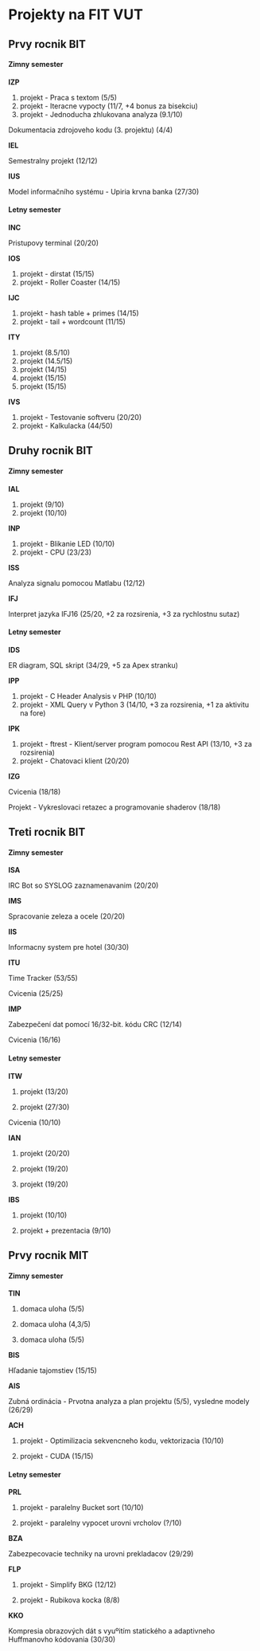 # Projekty na FIT VUT

## Prvy rocnik BIT

#### Zimny semester

**IZP**

1. projekt - Praca s textom (5/5)
2. projekt - Iteracne vypocty (11/7, +4 bonus za bisekciu)
3. projekt - Jednoducha zhlukovana analyza (9.1/10)

Dokumentacia zdrojoveho kodu (3. projektu) (4/4)

**IEL**

Semestralny projekt (12/12)

**IUS**

Model informačního systému - Upiria krvna banka (27/30)

#### Letny semester

**INC**

Pristupovy terminal (20/20)

**IOS**

1. projekt - dirstat (15/15)
2. projekt - Roller Coaster (14/15)

**IJC**

1. projekt - hash table + primes (14/15)
2. projekt - tail + wordcount (11/15)

**ITY**

1. projekt (8.5/10)
2. projekt (14.5/15)
3. projekt (14/15)
4. projekt (15/15)
5. projekt (15/15)

**IVS**

1. projekt - Testovanie softveru (20/20)
2. projekt - Kalkulacka (44/50)

## Druhy rocnik BIT

#### Zimny semester

**IAL**

1. projekt (9/10)
2. projekt (10/10)

**INP**

1. projekt - Blikanie LED (10/10)
2. projekt - CPU (23/23)

**ISS**

Analyza signalu pomocou Matlabu (12/12)

**IFJ**

Interpret jazyka IFJ16 (25/20, +2 za rozsirenia, +3 za rychlostnu sutaz)


#### Letny semester

**IDS**

ER diagram, SQL skript (34/29, +5 za Apex stranku)

**IPP**

1. projekt - C Header Analysis v PHP (10/10)
2. projekt - XML Query v Python 3 (14/10, +3 za rozsirenia, +1 za aktivitu na fore)

**IPK**

1. projekt - ftrest - Klient/server program pomocou Rest API (13/10, +3 za rozsirenia)
2. projekt - Chatovaci klient (20/20)

**IZG**

Cvicenia (18/18)

Projekt - Vykreslovaci retazec a programovanie shaderov (18/18)

## Treti rocnik BIT

#### Zimny semester

**ISA**

IRC Bot so SYSLOG zaznamenavanim (20/20)

**IMS**

Spracovanie zeleza a ocele (20/20)

**IIS**

Informacny system pre hotel (30/30)

**ITU**

Time Tracker (53/55)

Cvicenia (25/25)

**IMP**

Zabezpečení dat pomocí 16/32-bit. kódu CRC (12/14)

Cvicenia (16/16)

#### Letny semester

**ITW**

1. projekt (13/20)

2. projekt (27/30)

Cvicenia (10/10)

**IAN**

1. projekt (20/20)

2. projekt (19/20)

3. projekt (19/20)

**IBS**

1. projekt (10/10)

2. projekt + prezentacia (9/10)

## Prvy rocnik MIT

#### Zimny semester

**TIN**

1. domaca uloha (5/5)

2. domaca uloha (4,3/5)

3. domaca uloha (5/5)

**BIS**

Hľadanie tajomstiev (15/15)

**AIS**

Zubná ordinácia  -  Prvotna analyza a plan projektu (5/5), vysledne modely (26/29)

**ACH**

1. projekt - Optimilizacia sekvencneho kodu, vektorizacia (10/10)

2. projekt - CUDA (15/15)

#### Letny semester

**PRL**

1. projekt - paralelny Bucket sort (10/10)

2. projekt - paralelny vypocet urovni vrcholov (?/10)

**BZA**

Zabezpecovacie techniky na urovni prekladacov (29/29)

**FLP**

1. projekt - Simplify BKG (12/12)

2. projekt - Rubikova kocka (8/8)

**KKO**

Kompresia obrazových dát s vyuºitím statického a adaptivneho Huffmanovho kódovania (30/30)
